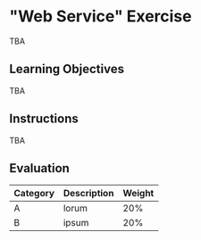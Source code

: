 # "Web Service" Exercise

TBA

## Learning Objectives

TBA

## Instructions

TBA

## Evaluation

Category | Description | Weight
--- | --- | ---
A | lorum | 20%
B | ipsum | 20%
